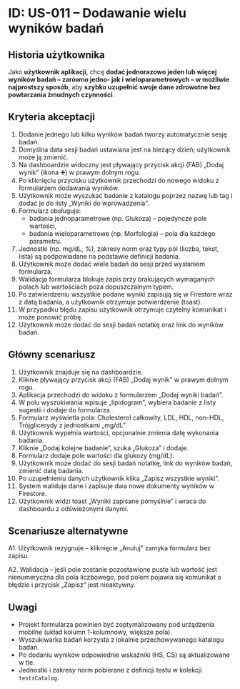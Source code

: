# ID: US-011 – Dodawanie wielu wyników badań

## Historia użytkownika

Jako **użytkownik aplikacji**, chcę **dodać jednorazowo jeden lub więcej wyników badań – zarówno jedno- jak i wieloparametrowych – w możliwie najprostszy sposób**, aby **szybko uzupełnić swoje dane zdrowotne bez powtarzania żmudnych czynności**.

## Kryteria akceptacji

1. Dodanie jednego lub kilku wyników badań tworzy automatycznie sesję badań.
2. Domyślna data sesji badań ustawiana jest na bieżący dzień; użytkownik może ją zmienić.
3. Na dashboardzie widoczny jest pływający przycisk akcji (FAB) „Dodaj wynik” (ikona ➕) w prawym dolnym rogu.
4. Po kliknięciu przycisku użytkownik przechodzi do nowego widoku z formularzem dodawania wyników.
5. Użytkownik może wyszukać badanie z katalogu poprzez nazwę lub tag i dodać je do listy „Wyniki do wprowadzenia”.
6. Formularz obsługuje:
   - badania jednoparametrowe (np. Glukoza) – pojedyncze pole wartości,
   - badania wieloparametrowe (np. Morfologia) – pola dla każdego parametru.
7. Jednostki (np. mg/dL, %), zakresy norm oraz typy pól (liczba, tekst, lista) są podpowiadane na podstawie definicji badania.
8. Użytkownik może dodać wiele badań do sesji przed wysłaniem formularza.
9. Walidacja formularza blokuje zapis przy brakujących wymaganych polach lub wartościach poza dopuszczalnym typem.
10. Po zatwierdzeniu wszystkie podane wyniki zapisują się w Firestore wraz z datą badania, a użytkownik otrzymuje potwierdzenie (toast).
11. W przypadku błędu zapisu użytkownik otrzymuje czytelny komunikat i może ponowić próbę.
12. Użytkownik może dodać do sesji badań notatkę oraz link do wyników badań.

## Główny scenariusz

1. Użytkownik znajduje się na dashboardzie.
2. Kliknie pływający przycisk akcji (FAB) „Dodaj wynik” w prawym dolnym rogu.
3. Aplikacja przechodzi do widoku z formularzem „Dodaj wyniki badań”.
4. W polu wyszukiwania wpisuje „lipidogram”, wybiera badanie z listy sugestii i dodaje do formularza.
5. Formularz wyświetla pola: Cholesterol całkowity, LDL, HDL, non-HDL, Trójglicerydy z jednostkami „mg/dL”.
6. Użytkownik wypełnia wartości, opcjonalnie zmienia datę wykonania badania.
7. Kliknie „Dodaj kolejne badanie”, szuka „Glukoza” i dodaje.
8. Formularz dodaje pole wartości dla glukozy (mg/dL).
9. Użytkownik może dodać do sesji badań notatkę, link do wyników badań, zmienić datę badania.
10. Po uzupełnieniu danych użytkownik klika „Zapisz wszystkie wyniki”.
11. System waliduje dane i zapisuje dwa nowe dokumenty wyników w Firestore.
12. Użytkownik widzi toast „Wyniki zapisane pomyślnie” i wraca do dashboardu z odświeżonymi danymi.

## Scenariusze alternatywne

A1. Użytkownik rezygnuje – kliknięcie „Anuluj” zamyka formularz bez zapisu.

A2. Walidacja – jeśli pole zostanie pozostawione puste lub wartość jest nienumeryczna dla pola liczbowego, pod polem pojawia się komunikat o błędzie i przycisk „Zapisz” jest nieaktywny.

## Uwagi

- Projekt formularza powinien być zoptymalizowany pod urządzenia mobilne (układ kolumn 1-kolumnowy, większe pola).
- Wyszukiwarka badań korzysta z lokalnie przechowywanego katalogu badań.
- Po dodaniu wyników odpowiednie wskaźniki (HS, CS) są aktualizowane w tle.
- Jednostki i zakresy norm pobierane z definicji testu w kolekcji `testsCatalog`. 